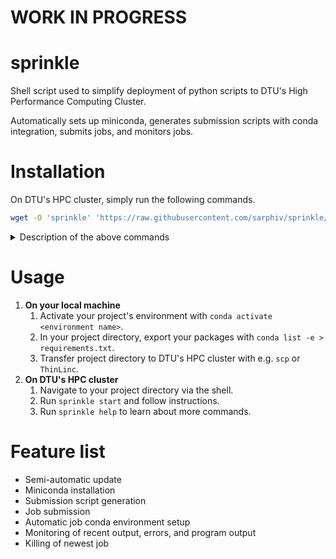 # WORK IN PROGRESS

# sprinkle
Shell script used to simplify deployment of python scripts to DTU's High Performance Computing Cluster. 

Automatically sets up miniconda, generates submission scripts with conda integration, submits jobs, and monitors jobs. 


# Installation
On DTU's HPC cluster, simply run the following commands.

```bash
wget -O 'sprinkle' 'https://raw.githubusercontent.com/sarphiv/sprinkle/main/bin/sprinkle' && chmod u+x sprinkle && ./sprinkle && rm -f sprinkle && source ~/.profile && sprinkle
```

<details>
  <summary>Description of the above commands</summary>

  ```bash
  # Downloads newest version of sprinkle
  $ wget -O 'sprinkle' 'https://raw.githubusercontent.com/sarphiv/sprinkle/main/bin/sprinkle'
  # Makes the script executable
  $ chmod u+x sprinkle
  # Runs the installation script
  $ ./sprinkle
  # Delete downloaded sprinkle file
  $ rm -f sprinkle
  # Update environment variables of current shell
  $ source ~/.profile
  # Run installed sprinkle for final setup
  $ sprinkle
  ```
</details>


# Usage
1. **On your local machine**
    1. Activate your project's environment with `conda activate <environment name>`.
    0. In your project directory, export your packages with `conda list -e > requirements.txt`.
    0. Transfer project directory to DTU's HPC cluster with e.g. `scp` or `ThinLinc`. 
2. **On DTU's HPC cluster**
    1. Navigate to your project directory via the shell.
    0. Run `sprinkle start` and follow instructions.
    0. Run `sprinkle help` to learn about more commands.


# Feature list
- Semi-automatic update
- Miniconda installation
- Submission script generation
- Job submission
- Automatic job conda environment setup
- Monitoring of recent output, errors, and program output
- Killing of newest job
